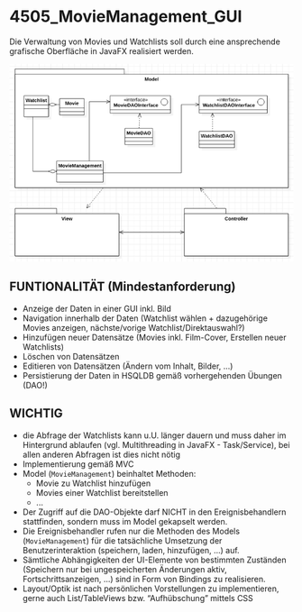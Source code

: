 # 4505_MovieManagement_GUI

Die Verwaltung von Movies und Watchlists soll durch eine ansprechende grafische Oberfläche in JavaFX realisiert werden.

![UML](./4505.png)

## FUNTIONALITÄT (Mindestanforderung)
- Anzeige der Daten in einer GUI inkl. Bild
- Navigation innerhalb der Daten (Watchlist wählen + dazugehörige Movies anzeigen, nächste/vorige Watchlist/Direktauswahl?)
- Hinzufügen neuer Datensätze (Movies inkl. Film-Cover, Erstellen neuer Watchlists)
- Löschen von Datensätzen
- Editieren von Datensätzen (Ändern vom Inhalt, Bilder, ...)
- Persistierung der Daten in HSQLDB gemäß vorhergehenden Übungen (DAO!)

## WICHTIG
- die Abfrage der Watchlists kann u.U. länger dauern und muss daher im Hintergrund ablaufen (vgl. Multithreading in JavaFX - Task/Service), bei allen anderen Abfragen ist dies nicht nötig
- Implementierung gemäß MVC
- Model (```MovieManagement```) beinhaltet Methoden: 
	- Movie zu Watchlist hinzufügen
	-  Movies einer Watchlist bereitstellen
	-  ...
- Der Zugriff auf die DAO-Objekte darf NICHT in den Ereignisbehandlern stattfinden, sondern muss im Model gekapselt werden.  
- Die Ereignisbehandler rufen nur die Methoden des Models (```MovieManagement```) für die tatsächliche Umsetzung der Benutzerinteraktion (speichern, laden, hinzufügen, ...) auf.
- Sämtliche Abhängigkeiten der UI-Elemente von bestimmten Zuständen (Speichern nur bei ungespeicherten Änderungen aktiv, Fortschrittsanzeigen, ...) sind in Form von Bindings zu realisieren.
- Layout/Optik ist nach persönlichen Vorstellungen zu implementieren, gerne auch List/TableViews bzw. “Aufhübschung” mittels CSS
